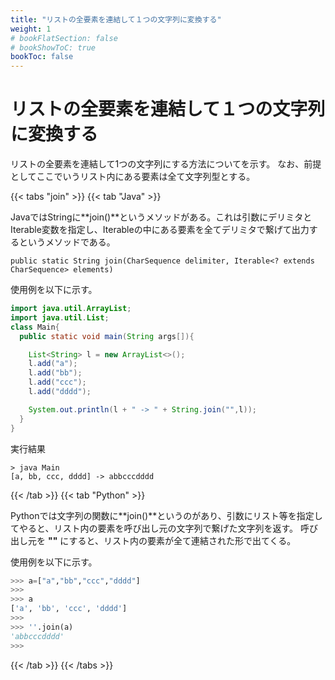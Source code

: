```yaml
---
title: "リストの全要素を連結して１つの文字列に変換する"
weight: 1
# bookFlatSection: false
# bookShowToC: true
bookToc: false
---
```


# リストの全要素を連結して１つの文字列に変換する

リストの全要素を連結して1つの文字列にする方法についてを示す。
なお、前提としてここでいうリスト内にある要素は全て文字列型とする。

{{< tabs "join" >}}
{{< tab "Java" >}}

JavaではStringに**join()**というメソッドがある。これは引数にデリミタとIterable変数を指定し、Iterableの中にある要素を全てデリミタで繋げて出力するというメソッドである。  

`public static String join(CharSequence delimiter, Iterable<? extends CharSequence> elements)`

使用例を以下に示す。  

```java
import java.util.ArrayList;
import java.util.List;
class Main{
  public static void main(String args[]){

    List<String> l = new ArrayList<>();
    l.add("a");
    l.add("bb");
    l.add("ccc");
    l.add("dddd");

    System.out.println(l + " -> " + String.join("",l));
  }
}
```

実行結果
```
> java Main      
[a, bb, ccc, dddd] -> abbcccdddd
```

{{< /tab >}}
{{< tab "Python" >}}

Pythonでは文字列の関数に**join()**というのがあり、引数にリスト等を指定してやると、リスト内の要素を呼び出し元の文字列で繋げた文字列を返す。
呼び出し元を **""** にすると、リスト内の要素が全て連結された形で出てくる。

使用例を以下に示す。  

```python
>>> a=["a","bb","ccc","dddd"] 
>>> 
>>> a
['a', 'bb', 'ccc', 'dddd']
>>>
>>> ''.join(a)
'abbcccdddd'
>>>
```

{{< /tab >}}
{{< /tabs >}}
